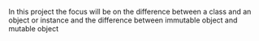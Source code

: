 In this project the focus will be on  the difference between a class and an object or instance
and the difference between immutable object and mutable object
